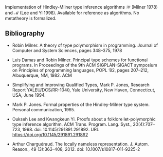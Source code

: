 Implementation of Hindley-Milner type inference algorithms 𝒲 (Milner 1978) and ℳ (Lee
and Yi 1998). Available for reference as algorithms. No metatheory is formalized.

## Bibliography

- Robin Milner. A theory of type polymorphism in programming. Journal of
  Computer and System Sciences, pages 348–375, 1978

- Luis Damas and Robin Milner. Principal type schemes for functional programs.
  In Proceedings of the 9th ACM SIGPLAN-SIGACT symposium on Principles of
  programming languages, POPL ’82, pages 207–212, Albuquerque, NM, 1982. ACM

- Simplifying and Improving Qualified Types, Mark P. Jones, Research Report
  YALEU/DCS/RR-1040, Yale University, New Haven, Connecticut, USA, June
  1994.

- Mark P. Jones. Formal properties of the Hindley-Milner type system. Personal
  communication, 1995.

- Oukseh Lee and Kwangkeun Yi. Proofs about a folklore let-polymorphic type
  inference algorithm. ACM Trans. Program. Lang. Syst., 20(4):707–723, 1998.
  doi: 10.1145/291891.291892. URL https://doi.org/10.1145/291891.291892

- Arthur Charguéraud. The locally nameless representation. J. Autom. Reason., 49
  (3):363–408, 2012. doi: 10.1007/s10817-011-9225-2

